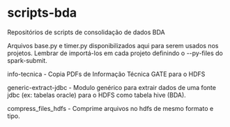 # scripts-bda
Repositórios de scripts de consolidação de dados BDA

Arquivos base.py e timer.py disponibilizados aqui para serem usados nos projetos. Lembrar de importá-los em cada projeto definindo o --py-files do spark-submit.


info-tecnica - Copia PDFs de Informação Técnica GATE para o HDFS


generic-extract-jdbc - Modulo genérico para extrair dados de uma fonte jdbc (ex: tabelas oracle) para o HDFS como tabela hive (BDA).


compress_files_hdfs - Comprime arquivos no hdfs de mesmo formato e tipo.
